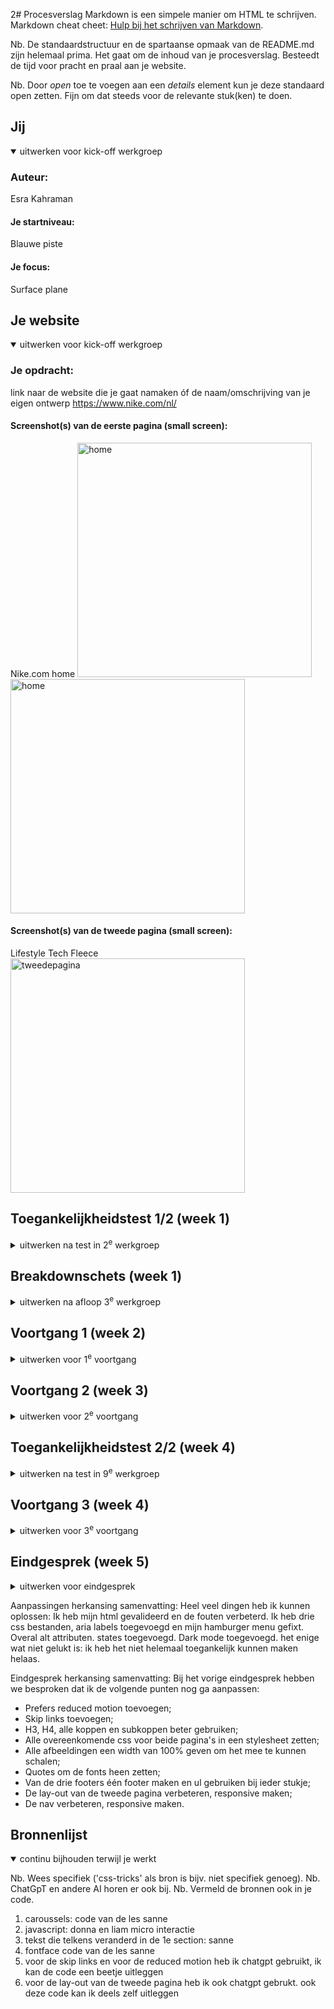 2# Procesverslag
Markdown is een simpele manier om HTML te schrijven.  
Markdown cheat cheet: [Hulp bij het schrijven van Markdown](https://github.com/adam-p/markdown-here/wiki/Markdown-Cheatsheet).

Nb. De standaardstructuur en de spartaanse opmaak van de README.md zijn helemaal prima. Het gaat om de inhoud van je procesverslag. Besteedt de tijd voor pracht en praal aan je website.

Nb. Door *open* toe te voegen aan een *details* element kun je deze standaard open zetten. Fijn om dat steeds voor de relevante stuk(ken) te doen.





## Jij

<details open>
  <summary>uitwerken voor kick-off werkgroep</summary>

  ### Auteur:
  Esra Kahraman

  #### Je startniveau:
  Blauwe piste

  #### Je focus:
  Surface plane
 
</details>





## Je website

<details open>
  <summary>uitwerken voor kick-off werkgroep</summary>

  ### Je opdracht:
  link naar de website die je gaat namaken óf de naam/omschrijving van je eigen ontwerp
  https://www.nike.com/nl/

  #### Screenshot(s) van de eerste pagina (small screen): 
  Nike.com home
  <img src="readme-images/nike_home_screenshot1.jpg" width="375px" alt="home">
  <img src="readme-images/nike_home_screenshot2.jpg" width="375px" alt="home">

  #### Screenshot(s) van de tweede pagina (small screen):
   Lifestyle Tech Fleece
  <img src="readme-images/nike_lifestyletechfleece.jpg" width="375px" alt="tweedepagina">
 
</details>



## Toegankelijkheidstest 1/2 (week 1)

<details>
  <summary>uitwerken na test in 2<sup>e</sup> werkgroep</summary>

  ### Bevindingen
  Lijst met je bevindingen die in de test naar voren kwamen:
  - Op groot scherm zijn de lettergroottes in het menu nog wel te lezen, maar op klein scherm is het amper te lezen;
  - Er is weinig variatie om te kunnen navigeren. Ik merk bijvoorbeeld dat je bij de VoiceOver niet kunt navigeren met tab/pijl toetsen;
  - Sommige subteksten zijn in het grijs, maar dat is niet altijd even handig omdat het niet voor iedereen leesbaar is;
  - De VoiceOver leest bij het menu bij ieder subcategorie "main-menu" en dan het subkopje dat er bij hoort. Heel vervelend als je naar de laatste link moet en alles dus dubbel hoort aan het begin.

</details>



## Breakdownschets (week 1)

<details>
  <summary>uitwerken na afloop 3<sup>e</sup> werkgroep</summary>

  ### de hele pagina: 
  <img src="readme-images/breakdownschets.jpg" width="375px" alt="breakdown van de hele pagina">

  ### dynamisch deel (bijv menu): 
  <img src="readme-images/dummy-plaatje.jpg" width="375px" alt="breakdown van een dynamisch deel">

  ### wellicht nog een dynamisch deel (bijv filter): 
  <img src="readme-images/dummy-plaatje.jpg" width="375px" alt="breakdown van nog een dynamisch deel">

</details>





## Voortgang 1 (week 2)

<details>
  <summary>uitwerken voor 1<sup>e</sup> voortgang</summary>

  ### Stand van zaken
  hier dit ging goed & dit was lastig (neem ook screenshots op van delen van je website en code)


  ### Agenda voor meeting
  samen met je groepje opstellen

  ### Verslag van meeting
  hier na afloop snel de uitkomsten van de meeting vastleggen

  - We hebben correcte html even opnieuw doorgenomen
  - Ik heb het downloaden van fonts goed genoteerd, dit moet lukken
  - Ik moet nog even mijn html afschrijven

</details>





## Voortgang 2 (week 3)

<details>
  <summary>uitwerken voor 2<sup>e</sup> voortgang</summary>

  ### Stand van zaken
  Ik heb mijn html er in gezet en ik heb alvast een begin gemaakt aan mijn css. Ik loop alleen tegen een paar dingen aan, maar ik hoop die op te kunnen lossen door het te bespreken met een klasgenoot of door het te vragen aan een van de student-assistenten.
  - Het installeren van de fonts ging in een keer goed! Ik had het nog goed onthouden van de lessen.
  - Ik ben momenteel bezig met de hamburger menu en de carrousels. Als ik dit eenmaal door heb, kan ik voortgang maken.


  ### Agenda voor meeting
  samen met je groepje opstellen

  Esra
  - Ik struggle op dit moment met mijn iconen rechts krijgen in het menu. Ik wil dat het logo rechts blijft, en mijn logo links.
  - Mijn afbeelding in de eerste section is heel condensed terwijl ik wel de juiste afmetingen en afbeelding heb gebruikt.

 Student 1 Sarah
  - Header images overhoop gehaald hoe fix ik het weer
  - Hoe maak ik een button van een img en een woord samen

-Hoe spreek ik alleen het logo aan, laatste img van de header in de 2e nav

  Student 2 Jornt
  - Ik wil graag weten hoezo mijn 2e section niet het scherm volledig vult.
  - waarom kan ik de 'font-weight' van m'n nav niet aanpassen? 
  - Bepaalde afbeelding laadt niet bij testen telefoon, hoe komt dat?

  Student 3 Liam
  - Afbeeldingen carousel met animiatie
  - Nth of type voor de kleur van tekst lukt niet
  - Hoe kun je het beste de iconen in de navbar doen

  Student 4 Karenza
  - @fontface snap ik even niet, verschil tussen flex en grid (wanneer is wat beter)

  ### Verslag van meeting
  hier na afloop snel de uitkomsten van de meeting vastleggen

  - 
  - punt 2
  - nog een punt
- ...

</details>





## Toegankelijkheidstest 2/2 (week 4)

<details>
  <summary>uitwerken na test in 9<sup>e</sup> werkgroep</summary>

  ### Bevindingen
  Lijst met je bevindingen die in de test naar voren kwamen (geef ook aan wat er verbeterd is):

</details>





## Voortgang 3 (week 4)

<details>
  <summary>uitwerken voor 3<sup>e</sup> voortgang</summary>

  ### Stand van zaken
  Het lukte mij om carrousels te maken en om voortgang te maken met mijn website.
  De dingen waar ik tegen aan liep:
  - Hoe zorg ik ervoor dat de tekst in een section automatisch veranderd?
  - Hoe roep ik de eerste p in een section aan?
  - Hoe krijg ik de Jordan en Converse in mijn nav onder elkaar?


  ### Agenda voor meeting
Jornt:
- Waarom blijft niet mijn gehele NAV bar plakken?
- Hoe krijg ik m’n tekst in dit sectie 4 responsive?
- Er zijn maar 3 fonts beschikbaar om te downloaden, lukt niet om font-weight mee te geven.

Karenza:
- Ik heb ook vraag over responsive text / footer
- En een vraag over “overlappen” van fotos/backgrounds
- Vraag over alt attributen en hoe specifiek de uitleg van de foto moet zijn.
- En eigenlijk gwn meer uitleg over responsiveness

Sarah:
- Ik kan de fonts niet vinden omdat ze geen duidelijke namen hebben
- Hoe maak ik een rondje boven het winkelmandje
- Hoe krijg ik een link en een p die onder elkaar staan, dichter op elkaar

Liam:
- Hoe krijg ik 3 verschillende menu opties
- Hoe maak ik slideshow met animaties
- Hoe zorg ik ervoor dat ik verschillende menus kan sluiten met 1 knop

  ### Verslag van meeting
  hier na afloop snel de uitkomsten van de meeting vastleggen

  - Ik heb code gekregen die zeer handig is voor mijn website, en die ben ik zeker van plan om toe te passen! Ook ga ik meer hulp vragen bij de student-assistenten over mijn hamburgermenu, want dat wilt nog niet echt lukken. Ik ga natuurlijk ook zelf verder proberen te werken aan m'n website. 

</details>





## Eindgesprek (week 5)

<details>
  <summary>uitwerken voor eindgesprek</summary>

  ### Je uitkomst - karakteristiek screenshots:
  <img src="readme-images/uitkomst_website1.png" width="375px" alt="uitomst opdracht 1">
  <img src="readme-images/uitkomst_website2.png" width="375px" alt="uitomst opdracht 1">
  <img src="readme-images/uitkomst_website3.png" width="375px" alt="uitomst opdracht 1">
  <img src="readme-images/uitkomst_website4.png" width="375px" alt="uitomst opdracht 1">


  ### Dit ging goed/Heb ik geleerd: 
  Paar elementen in mijn website gingen in een keer goed, en dat is heel fijn als het coderen af en toe niet mee wil werken. Het maken van mijn nav bar en de caroussels verliep best wel goed af namelijk. Het hielp ook heel erg dat we het meeste in de lessen al hadden doorgenomen en geoefend.

  <img src="readme-images/navbar.png" width="375px" alt="top">
  <img src="readme-images/caroussel.png" width="375px" alt="top">


  ### Dit was lastig/Is niet gelukt:
  - Het is mij niet gelukt omn het hamburger menu te laten werken. Ik had Donna om hulp gevraagd daarbij en die heeft heel lief geholpen, maar zodra ik er zelf mee ging werken verdween al het inhoud. 
  - De code die ik heb gekregen voor de eerste section werkte gelukkig wel, alleen kreeg ik de inhoud niet in de section. Het zweeft er een beetje boven lijkt wel. Ook dit heb ik geprobeerd om zelf eerst op te lossen, maar is helaas niet gelukt.
  - Onderaan de pagina heb ik buttons die in een afbeelding moeten en de afbeeldingen ook nog een caroussel moeten. Dit is mij ook niet gelukt. Ik heb geprobeerd om met position relative en absolute te werken, maar ik denk dat ik iets fouts heb gedaan in mijn html, want het wil niet meewerken.
  - Helaas ben ik ook nog niet toegekomen aan de surface plane en toegankelijkheid.

  <img src="readme-images/bummer1.png" width="375px" alt="bummer">
  <img src="readme-images/bummer2.png" width="375px" alt="bummer">
  <img src="readme-images/bummer3.png" width="375px" alt="bummer">
</details>


Aanpassingen herkansing samenvatting:
Heel veel dingen heb ik kunnen oplossen: Ik heb mijn html gevalideerd en de fouten verbeterd. Ik heb drie css bestanden, aria labels toegevoegd en mijn hamburger menu gefixt. Overal alt attributen. states toegevoegd. Dark mode toegevoegd.
het enige wat niet gelukt is: ik heb het niet helemaal toegankelijk kunnen maken helaas.

Eindgesprek herkansing samenvatting:
Bij het vorige eindgesprek hebben we besproken dat ik de volgende punten nog ga aanpassen:
- Prefers reduced motion toevoegen;
- Skip links toevoegen;
- H3, H4, alle koppen en subkoppen beter gebruiken;
- Alle overeenkomende css voor beide pagina's in een stylesheet zetten;
- Alle afbeeldingen een width van 100% geven om het mee te kunnen schalen;
- Quotes om de fonts heen zetten;
- Van de drie footers één footer maken en ul gebruiken bij ieder stukje;
- De lay-out van de tweede pagina verbeteren, responsive maken;
- De nav verbeteren, responsive maken.

## Bronnenlijst

<details open>
  <summary>continu bijhouden terwijl je werkt</summary>

  Nb. Wees specifiek ('css-tricks' als bron is bijv. niet specifiek genoeg). 
  Nb. ChatGpT en andere AI horen er ook bij.
  Nb. Vermeld de bronnen ook in je code.

  1. caroussels: code van de les sanne
  2. javascript: donna en liam micro interactie
  3. tekst die telkens veranderd in de 1e section: sanne
  4. fontface code van de les sanne
  5. voor de skip links en voor de reduced motion heb ik chatgpt gebruikt, ik kan de code een beetje uitleggen
  6. voor de lay-out van de tweede pagina heb ik ook chatgpt gebrukt. ook deze code kan ik deels zelf uitleggen

</details>